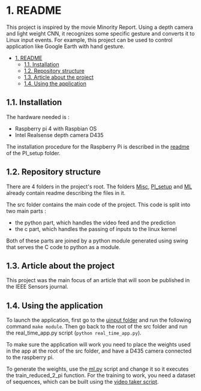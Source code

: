 # 1. README

This project is inspired by the movie Minority Report. Using a depth camera and light weight CNN, it recognizes some specific gesture and converts it to Linux input events. For example, this project can be used to control application like Google Earth with hand gesture. 

- [1. README](#1-readme)
  - [1.1. Installation](#11-installation)
  - [1.2. Repository structure](#12-repository-structure)
  - [1.3. Article about the project](#13-article-about-the-project)
  - [1.4. Using the application](#14-using-the-application)

## 1.1. Installation 

The hardware needed is :

- Raspberry pi 4 with Raspbian OS
- Intel Realsense depth camera D435

The installation procedure for the Raspberry Pi is described in the [readme](PI_setup/README.md) of the PI_setup folder.  

## 1.2. Repository structure

There are 4 folders in the project's root. The folders [Misc](Misc/README.md), [PI_setup](PI_setup/README.md) and [ML](ML/README.md) already contain readme describing the files in it. 

The src folder contains the main code of the project. This code is split into two main parts : 

- the python part, which handles the video feed and the prediction
- the c part, which handles the passing of inputs to the linux kernel

Both of these parts are joined by a python module generated using swing that serves the C code to python as a module.

## 1.3. Article about the project

This project was the main focus of an article that will soon be published in the IEEE Sensors journal. 

## 1.4. Using the application

To launch the application, first go to the [uinput folder](src/uinput) and run the following command `make module`. Then go back to the root of the src folder and run the real_time_app.py script (`python real_time_app.py`).

To make sure the application will work you need to place the weights used in the app at the root of the src folder, and have a D435 camera connected to the raspberry pi.

To generate the weights, use the [ml.py](ML/ml.py) script and change it so it executes the train_reduced_2_pi function. For the training to work, you need a dataset of sequences, which can be built using the [video taker script](Misc/Dataset/video/video_taker.py). 